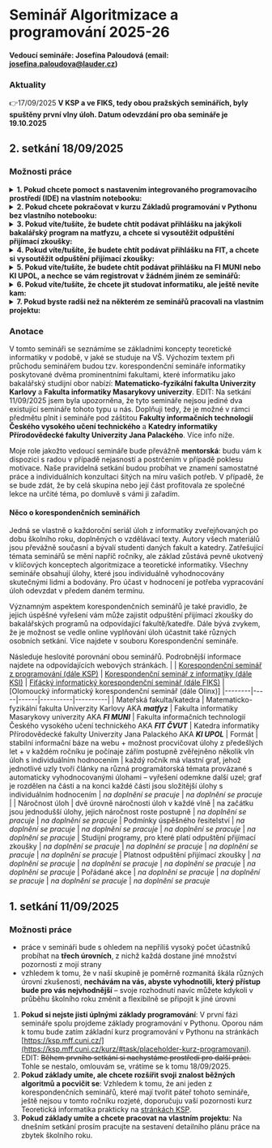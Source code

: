 # Seminář Algoritmizace a programování 2025-26
#### Vedoucí semináře: Josefína Paloudová (email: [josefina.paloudova@lauder.cz](mailto:josefina.paloudova@lauder.cz))

### Aktuality
👉17/09/2025 **V KSP a ve FIKS, tedy obou pražských seminářích, byly spuštěny první vlny úloh. Datum odevzdání pro oba semináře je 19.10.2025**

## 2. setkání 18/09/2025
### Možnosti práce
<details>
  <summary><b>1. Pokud chcete pomoct s nastavením integrovaného programovacího prostředí (IDE) na vlastním notebooku:</b></summary><br>
  <summary><b>1. Pokud chcete pomoct s nastavením integrovaného programovacího prostředí (IDE) na vlastním notebooku:</b></summary>
      a) Pro úplné začátečníky doporučuji IDLE, což je prostředí, které je rovnou nainstalované spolu s Pythonem. <br>
      b) Pokud už máte nějakou zkušenost s jiným IDE, můžete klidně používat to, pokud podporuje i Python.<br>
      c) Pokud vaše preferované IDE nepodporuje Python, doporučuju nainstalovat Visual Studio Code a připojit interpret Pythonu.<br>
  --> <a href="https://docs.python.org/3/using/windows.html">Zde</a> jsou instrukce k instalaci Pythonu na počítač s operačním systémem Windows 10 a vyšším.
      <details><summary>d) Poslední možností je používat jakékoli online prostředí, což s sebou ale nese další věci na zvážení.</summary>
        </details>
  --> <a href="https://docs.python.org/3/using/windows.html">Zde</a> jsou instrukce k instalaci Pythonu na počítač s operačním systémem Windows 10 a vyšším.<br>
      d) Poslední možností je používat jakékoli online prostředí, což s sebou ale nese další věci na zvážení, vizte bod 2.
</details>
<details>
   <summary><b>2. Pokud chcete pokračovat v kurzu Základů programování v Pythonu bez vlastního notebooku:</b></summary><br>

</details>
<details>
   <summary><b>3. Pokud víte/tušíte, že budete chtít podávat přihlášku na jakýkoli bakalářský program na matfyzu, a chcete si vysoutěžit odpuštění přijímací zkoušky:</b></summary><br>

</details>
<details>
   <summary><b>4. Pokud víte/tušíte, že budete chtít podávat přihlášku na FIT, a chcete si vysoutěžit odpuštění přijímací zkoušky:</b></summary><br>

</details>
<details>
   <summary><b>5. Pokud víte/tušíte, že budete chtít podávat přihlášku na FI MUNI nebo KI UPOL, a nechce se vám registrovat v žádném jiném ze seminářů:</b></summary><br>

</details>
<details>
   <summary><b>6. Pokud víte/tušíte, že chcete jít studovat informatiku, ale ještě nevíte kam:</b></summary><br>

</details>
<details>
   <summary><b>7. Pokud byste radši než na některém ze seminářů pracovali na vlastním projektu:</b></summary><br>

</details>







### Anotace
V tomto semináři se seznámíme se základními koncepty teoretické informatiky v podobě, v jaké se studuje na VŠ. Výchozím textem při průchodu seminářem budou tzv. korespondenční semináře informatiky poskytované dvěma prominentními fakultami, které informatiku jako bakalářský studijní obor nabízí: **Matematicko-fyzikální fakulta Univerzity Karlovy** a **Fakulta informatiky Masarykovy univerzity**. EDIT: Na setkání 11/09/2025 jsem byla upozorněna, že tyto semináře nejsou jediné dva existující semináře tohoto typu u nás. Doplňuji tedy, že je možné v rámci předmětu plnit i semináře pod záštitou **Fakulty informačních technologií Českého vysokého učení technického** a **Katedry informatiky Přírodovědecké fakulty Univerzity Jana Palackého**. Více info níže.

Moje role jakožto vedoucí semináře bude převážně **mentorská**: budu vám k dispozici s radou v případě nejasností a postrčením v případě poklesu motivace. Naše pravidelná setkání budou probíhat ve znamení samostatné práce a individuálních konzultaci šitých na míru vašich potřeb.  V případě, že se bude zdát, že by celá skupina nebo její část profitovala ze společné lekce na určité téma, po domluvě s vámi ji zařadím.

#### Něco o korespondenčních seminářích
Jedná se vlastně o každoroční seriál úloh z informatiky zveřejňovaných po dobu školního roku, doplněných o vzdělávací texty. Autory všech materiálů jsou převážně současní a bývalí studenti daných fakult a katedry. Zatřešující témata seminářů se mění napříč ročníky, ale základ zůstává pevně ukotvený v klíčových konceptech algoritmizace a teoretické informatiky. Všechny semináře obsahují úlohy, které jsou individuálně vyhodnocovány skutečnými lidmi a bodovány. Pro účast v hodnocení je potřeba vypracování úloh odevzdat v předem daném termínu.

Významným aspektem korespondenčních seminářů je také pravidlo, že jejich úspěšné vyřešení vám může zajistit odpuštění přijímací zkoušky do bakalářských programů na odpovídající fakultě/katedře. Dále bývá zvykem, že je možnost se vedle online vyplňování úloh účastnit také různých osobních setkání. Více najdete v souboru Korespondenční semináře.

Následuje heslovité porovnání obou seminářů. Podrobnější informace najdete na odpovídajících webových stránkách.
|  | [Korespondenční seminář z programování (dále KSP)](https://ksp.mff.cuni.cz/) | [Korespondenční seminář z informatiky (dále KSI)](https://ksi.fi.muni.cz/) | [Fiťácký informatický korespondenční seminář (dále FIKS)](https://fiks.fit.cvut.cz/about/faq) | [Olomoucký informatický korespondenční seminář (dále Olinx)]
|--------|-----|------|----------|----------|
| Mateřská fakulta/katedra | Matematicko-fyzikální fakulta Univerzity Karlovy AKA _**matfyz**_ | Fakulta informatiky Masarykovy univerzity AKA _**FI MUNI**_ | Fakulta informačních technologií Českého vysokého učení technického AKA _**FIT ČVUT**_ | Katedra informatiky Přírodovědecké fakulty Univerzity Jana Palackého AKA _**KI UPOL**_
| Formát | stabilní informační báze na webu + možnost procvičovat úlohy z předešlých let + v každém ročníku je počínaje zářím postupně zvěřejněno několik vln úloh s individuálním hodnocením | každý ročník má vlastní graf, jehož jednotlivé uzly tvoří články na různá programátorská témata provázané s automaticky vyhodnocovanými úlohami – vyřešení odemkne další uzel; graf je rozdělen na části a na konci každé části jsou složitější úlohy s individuálním hodnocením | _na doplnění se pracuje_ | _na doplnění se pracuje_ |
| Náročnost úloh | dvě úrovně náročnosti úloh v každé vlně | na začátku jsou jednodušší úlohy, jejich náročnost roste postupně | _na doplnění se pracuje_ | _na doplnění se pracuje_
| Podmínky úspěšného řesitelství | _na doplnění se pracuje_ | _na doplnění se pracuje_ | _na doplnění se pracuje_ | _na doplnění se pracuje_
| Studijní programy, pro které platí odpuštění přijímací zkoušky | _na doplnění se pracuje_ | _na doplnění se pracuje_ | _na doplnění se pracuje_ | _na doplnění se pracuje_
| Platnost odpuštění přijímací zkoušky | _na doplnění se pracuje_ | _na doplnění se pracuje_ | _na doplnění se pracuje_ | _na doplnění se pracuje_
| Pořádané akce | _na doplnění se pracuje_ | _na doplnění se pracuje_ | _na doplnění se pracuje_ | _na doplnění se pracuje_


## 1. setkání 11/09/2025
### Možnosti práce
- práce v semináři bude s ohledem na nepříliš vysoký počet účastníků probíhat na **třech úrovních**, z nichž každá dostane jiné množství pozornosti z mojí strany
- vzhledem k tomu, že v naší skupině je poměrně rozmanitá škála různých úrovní zkušenosti, **nechávám na vás, abyste vyhodnotili, který přístup bude pro vás nejvhodnější** – svoje rozhodnutí navíc můžete kdykoli v průběhu školního roku změnit a flexibilně se připojit k jiné úrovni
1. **Pokud si nejste jisti úplnými základy programování**: V první fázi semináře spolu projdeme základy programování v Pythonu. Oporou nám k tomu bude zatím základní kurz programování v Pythonu na stránkách [https://ksp.mff.cuni.cz/](https://ksp.mff.cuni.cz/kurz/#task/placeholder-kurz-programovani). EDIT: ~~Během prvního setkání si nachystáme prostředí pro další práci.~~ Tohle se nestalo, omlouvám se, vrátíme se k tomu 18/09/2025.
2. **Pokud základy umíte, ale chcete rozšířit svoji znalost běžných algoritmů a pocvičit se**: Vzhledem k tomu, že ani jeden z korespondenčních seminářů, které mají tvořit páteř tohoto semináře, ještě nejsou v tomto ročníku rozjeté, doporučuju vaší pozornosti kurz Teoretická informatika prakticky na [stránkách KSP](https://ksp.mff.cuni.cz/kurz/#).
3. **Pokud základy umíte a chcete pracovat na vlastním projektu**: Na dnešním setkání prosím pracujte na sestavení detailního plánu práce na zbytek školního roku.
